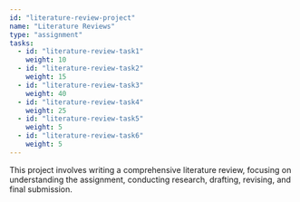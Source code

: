 ```yaml
---
id: "literature-review-project"
name: "Literature Reviews"
type: "assignment"
tasks:
  - id: "literature-review-task1"
    weight: 10
  - id: "literature-review-task2"
    weight: 15
  - id: "literature-review-task3"
    weight: 40
  - id: "literature-review-task4"
    weight: 25
  - id: "literature-review-task5"
    weight: 5
  - id: "literature-review-task6"
    weight: 5
---
```


This project involves writing a comprehensive literature review, focusing on understanding the assignment, conducting research, drafting, revising, and final submission.